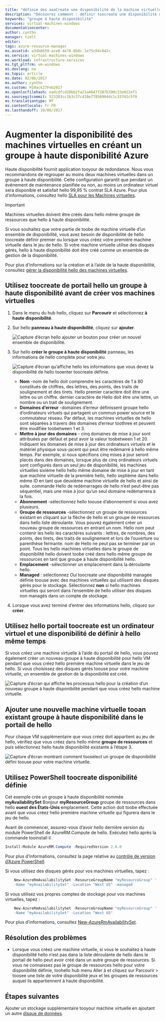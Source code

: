 ```yaml
---
title: "définie des aaaCreate une disponibilité de la machine virtuelle dans Azure | Documents Microsoft"
description: "Découvrez comment : définir toocreate une disponibilité managée ou non managé de disponibilité définies pour vos machines virtuelles à l’aide d’Azure PowerShell ou hello portail dans le modèle de déploiement du Gestionnaire de ressources hello."
keywords: "groupe à haute disponibilité"
services: virtual-machines-windows
documentationcenter: 
author: cynthn
manager: timlt
editor: 
tags: azure-resource-manager
ms.assetid: a3db8659-ace8-4e78-8b8c-1e75c04c042c
ms.service: virtual-machines-windows
ms.workload: infrastructure-services
ms.tgt_pltfrm: vm-windows
ms.devlang: na
ms.topic: article
ms.date: 02/06/2017
ms.author: cynthn
ms.custom: H1Hack27Feb2017
ms.openlocfilehash: eadcdfcd28bb2fa21a4647f207b390c33e022ef1
ms.sourcegitcommit: 523283cc1b3c37c428e77850964dc1c33742c5f0
ms.translationtype: MT
ms.contentlocale: fr-FR
ms.lasthandoff: 10/06/2017
---
```

# <a name="increase-vm-availability-by-creating-an-azure-availability-set"></a>Augmenter la disponibilité des machines virtuelles en créant un groupe à haute disponibilité Azure 
Haute disponibilité fournit application tooyour de redondance. Nous vous recommandons de regrouper au moins deux machines virtuelles dans un groupe à haute disponibilité. Cette configuration garantit que pendant un événement de maintenance planifiée ou non, au moins un ordinateur virtuel sera disponible et satisfait hello 99,95 % contrat SLA Azure. Pour plus d’informations, consultez hello [SLA pour les Machines virtuelles](https://azure.microsoft.com/support/legal/sla/virtual-machines/).

> [!IMPORTANT]
> Machines virtuelles doivent être créés dans hello même groupe de ressources que hello à haute disponibilité.
> 

Si vous souhaitez que votre partie de toobe de machine virtuelle d’un ensemble de disponibilité, vous avez besoin de disponibilité de hello toocreate définir premier ou lorsque vous créez votre première machine virtuelle dans le jeu de hello. Si votre machine virtuelle utilise des disques gérés, hello à haute disponibilité doit être créé comme un ensemble de gestion de la disponibilité.

Pour plus d’informations sur la création et à l’aide de la haute disponibilité, consultez [gérer la disponibilité hello des machines virtuelles](manage-availability.md?toc=%2fazure%2fvirtual-machines%2fwindows%2ftoc.json).

## <a name="use-hello-portal-toocreate-an-availability-set-before-creating-your-vms"></a>Utilisez toocreate de portail hello un groupe à haute disponibilité avant de créer vos machines virtuelles
1. Dans le menu du hub hello, cliquez sur **Parcourir** et sélectionnez **à haute disponibilité**.
2. Sur hello **panneau à haute disponibilité**, cliquez sur **ajouter**.
   
    ![Capture d’écran hello ajouter un bouton pour créer un nouvel ensemble de disponibilité.](./media/create-availability-set/add-availability-set.png)
3. Sur hello **créer le groupe à haute disponibilité** panneau, les informations de hello complète pour votre jeu.
   
    ![Capture d’écran qu’affiche hello les informations que vous devez la disponibilité de hello tooenter toocreate définie.](./media/create-availability-set/create-availability-set.png)
   
   * **Nom** -nom de hello doit comprendre les caractères de 1 à 80 constitués de chiffres, des lettres, des points, des traits de soulignement et des tirets. Hello premier caractère doit être une lettre ou un chiffre. dernier caractère de Hello doit être une lettre, un nombre ou un trait de soulignement.
   * **Domaines d’erreur** -domaines d’erreur définissent groupe hello d’ordinateurs virtuels qui partagent un commun power source et le commutateur réseau. Par défaut, les machines virtuelles de hello sont séparées à travers des domaines d’erreur toothree et peuvent être modifiée toobetween 1 et 3.
   * **Mettre à jour des domaines** - cinq domaines de mise à jour sont attribuées par défaut et peut avoir la valeur toobetween 1 et 20. Indiquent les domaines de mise à jour des ordinateurs virtuels et le matériel physique sous-jacent qui peut être redémarré à hello même temps. Par exemple, si nous spécifions cinq mises à jour seront placés dans des domaines, lorsque plus de cinq ordinateurs virtuels sont configurés dans un seul jeu de disponibilité, les machines virtuelles sixième hello hello même domaine de mise à jour en tant que machine virtuelle de la première hello, hello septième dans hello même ID en tant que deuxième machine virtuelle de hello et ainsi de suite. commande Hello de redémarrages de hello n’est peut-être pas séquentiel, mais une mise à jour qu’un seul domaine redémarrera à la fois.
   * **Abonnement** -sélectionnez hello toouse d’abonnement si vous avez plusieurs.
   * **Groupe de ressources** -sélectionnez un groupe de ressources existant en cliquant sur la flèche de hello et un groupe de ressources dans hello liste déroulante. Vous pouvez également créer un nouveau groupe de ressources en entrant un nom. Hello nom peut contenir les hello les caractères suivants : lettres, de nombres, des points, des tirets, des traits de soulignement et lors de l’ouverture ou parenthèse fermante. nom de Hello ne peut pas se terminer par un point. Tous les hello machines virtuelles dans le groupe de disponibilité hello doivent toobe créé dans hello même groupe de ressources en tant que groupe à haute disponibilité hello.
   * **Emplacement** -sélectionner un emplacement dans la déroulante hello.
   * **Managed** : sélectionnez *Oui* toocreate une disponibilité managée définie toouse avec des machines virtuelles qui utilisent des disques gérés pour le stockage. Sélectionnez **non** si hello machines virtuelles qui seront dans l’ensemble de hello utiliser des disques non managés dans un compte de stockage.
   
4. Lorsque vous avez terminé d’entrer des informations hello, cliquez sur **créer**. 

## <a name="use-hello-portal-toocreate-a-virtual-machine-and-an-availability-set-at-hello-same-time"></a>Utilisez hello portail toocreate est un ordinateur virtuel et une disponibilité de définir à hello même temps
Si vous créez une machine virtuelle à l’aide du portail de hello, vous pouvez également créer un nouveau groupe à haute disponibilité pour hello VM pendant que vous créez hello première machine virtuelle dans le jeu de hello. Si vous choisissez des disques gérés toouse pour votre machine virtuelle, un ensemble de gestion de la disponibilité est créé.

![Capture d’écran qui affiche les processus hello pour la création d’un nouveau groupe à haute disponibilité pendant que vous créez hello machine virtuelle.](./media/create-availability-set/new-vm-avail-set.png)

## <a name="add-a-new-vm-tooan-existing-availability-set-in-hello-portal"></a>Ajouter une nouvelle machine virtuelle tooan existant groupe à haute disponibilité dans le portail de hello
Pour chaque VM supplémentaire que vous créez doit appartient au jeu de hello, vérifiez que vous créez dans hello même **groupe de ressources** et puis sélectionnez hello haute disponibilité existante à l’étape 3. 

![Capture d’écran montrant comment tooselect un groupe de disponibilité défini toouse pour votre machine virtuelle.](./media/create-availability-set/add-vm-to-set.png)

## <a name="use-powershell-toocreate-an-availability-set"></a>Utilisez PowerShell toocreate disponibilité définie
Cet exemple crée un groupe à haute disponibilité nommée **myAvailabilitySet** Bonjour **myResourceGroup** groupe de ressources dans hello **ouest des États-Unis** emplacement. Cette action doit toobe effectuée avant que vous créez hello première machine virtuelle qui figurera dans le jeu de hello.

Avant de commencer, assurez-vous d’avoir hello dernière version du module PowerShell de AzureRM.Compute de hello. Exécutez hello après la commande tooinstall il.

```powershell
Install-Module AzureRM.Compute -RequiredVersion 2.6.0
```
Pour plus d’informations, consultez la page relative au [contrôle de version d’Azure PowerShell](/powershell/azure/overview).


Si vous utilisez des disques gérés pour vos machines virtuelles, tapez :

```powershell
    New-AzureRmAvailabilitySet -ResourceGroupName "myResourceGroup" '
    -Name "myAvailabilitySet" -Location "West US" -managed
```

Si vous utilisez vos propres comptes de stockage pour vos machines virtuelles, tapez :

```powershell
    New-AzureRmAvailabilitySet -ResourceGroupName "myResourceGroup" '
    -Name "myAvailabilitySet" -Location "West US" 
```

Pour plus d’informations, consultez [New-AzureRmAvailabilitySet](/powershell/module/azurerm.compute/new-azurermavailabilityset).

## <a name="troubleshooting"></a>Résolution des problèmes
* Lorsque vous créez une machine virtuelle, si vous le souhaitez à haute disponibilité hello n’est pas dans la liste déroulante de hello dans le portail de hello peut avoir créé dans un autre groupe de ressources. Si vous ne connaissez pas le groupe de ressources hello pour votre disponibilité définie, toohello hub menu Aller à et cliquez sur Parcourir > toosee une liste de votre disponibilité jeux et les groupes de ressources auquel ils appartiennent à haute disponibilité.

## <a name="next-steps"></a>Étapes suivantes
Ajouter un stockage supplémentaire tooyour machine virtuelle en ajoutant un autre [disque de données](attach-disk-portal.md?toc=%2fazure%2fvirtual-machines%2fwindows%2ftoc.json).


